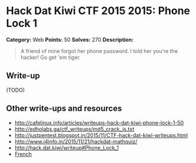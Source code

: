 # Hack Dat Kiwi CTF 2015 2015: Phone Lock 1

**Category:** Web
**Points:** 50
**Solves:** 270
**Description:**

> A friend of mine forgot her phone password. I told her you're the hacker! Go get 'em tiger.


## Write-up

(TODO)

## Other write-ups and resources

* <http://cafelinux.info/articles/writeups-hack-dat-kiwi-phone-lock-1-50>
* <http://edholabs.ga/ctf_writeups/md5_crack_js.txt>
* <http://justpentest.blogspot.in/2015/11/CTF-hack-dat-kiwi-writeups.html>
* <http://www.i4info.in/2015/11/21/hackdat-mathquiz/>
* <http://hack.dat.kiwi/writeup#Phone_Lock_1>
* [French](https://ascopectf.wordpress.com/2015/11/22/write-upweb50phone-lock-1/)
